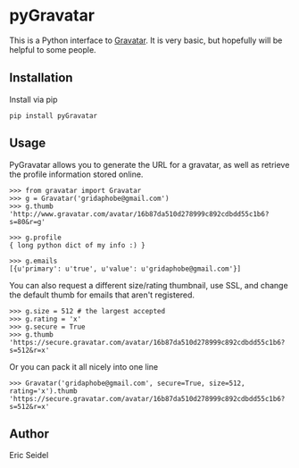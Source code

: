 # pyGravatar

This is a Python interface to [Gravatar][1]. It is very basic, but hopefully
will be helpful to some people.

[1]: http://en.gravatar.com/

## Installation

Install via pip

	pip install pyGravatar

## Usage

PyGravatar allows you to generate the URL for a gravatar, as well as retrieve
the profile information stored online.

	>>> from gravatar import Gravatar
	>>> g = Gravatar('gridaphobe@gmail.com')
	>>> g.thumb
	'http://www.gravatar.com/avatar/16b87da510d278999c892cdbdd55c1b6?s=80&r=g'

	>>> g.profile
	{ long python dict of my info :) }

	>>> g.emails
	[{u'primary': u'true', u'value': u'gridaphobe@gmail.com'}]

You can also request a different size/rating thumbnail, use SSL, and change
the default thumb for emails that aren't registered.

	>>> g.size = 512 # the largest accepted
	>>> g.rating = 'x'
	>>> g.secure = True
	>>> g.thumb
	'https://secure.gravatar.com/avatar/16b87da510d278999c892cdbdd55c1b6?s=512&r=x'

Or you can pack it all nicely into one line

	>>> Gravatar('gridaphobe@gmail.com', secure=True, size=512, rating='x').thumb
	'https://secure.gravatar.com/avatar/16b87da510d278999c892cdbdd55c1b6?s=512&r=x'

## Author

Eric Seidel